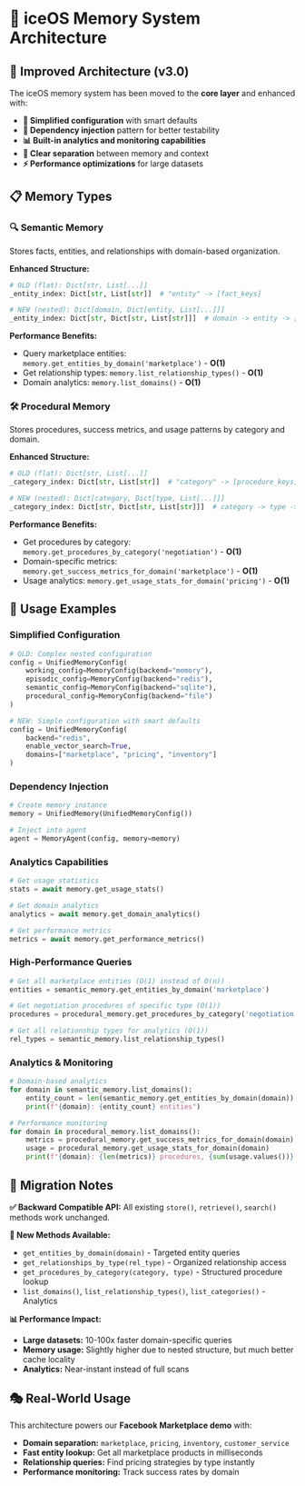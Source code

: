 # 🧠 iceOS Memory System Architecture

## 🚀 **Improved Architecture (v3.0)**

The iceOS memory system has been moved to the **core layer** and enhanced with:
- **🎯 Simplified configuration** with smart defaults
- **💉 Dependency injection** pattern for better testability
- **📊 Built-in analytics and monitoring capabilities**
- **🧠 Clear separation** between memory and context
- **⚡ Performance optimizations** for large datasets

## 📋 **Memory Types**

### 🔍 **Semantic Memory**
Stores facts, entities, and relationships with domain-based organization.

**Enhanced Structure:**
```python
# OLD (flat): Dict[str, List[...]]
_entity_index: Dict[str, List[str]]  # "entity" -> [fact_keys]

# NEW (nested): Dict[domain, Dict[entity, List[...]]]  
_entity_index: Dict[str, Dict[str, List[str]]]  # domain -> entity -> [fact_keys]
```

**Performance Benefits:**
- Query marketplace entities: `memory.get_entities_by_domain('marketplace')` - **O(1)**
- Get relationship types: `memory.list_relationship_types()` - **O(1)** 
- Domain analytics: `memory.list_domains()` - **O(1)**

### 🛠️ **Procedural Memory**
Stores procedures, success metrics, and usage patterns by category and domain.

**Enhanced Structure:**
```python
# OLD (flat): Dict[str, List[...]]
_category_index: Dict[str, List[str]]  # "category" -> [procedure_keys]

# NEW (nested): Dict[category, Dict[type, List[...]]]
_category_index: Dict[str, Dict[str, List[str]]]  # category -> type -> [procedure_keys]
```

**Performance Benefits:**
- Get procedures by category: `memory.get_procedures_by_category('negotiation')` - **O(1)**
- Domain-specific metrics: `memory.get_success_metrics_for_domain('marketplace')` - **O(1)**
- Usage analytics: `memory.get_usage_stats_for_domain('pricing')` - **O(1)**

## 🎯 **Usage Examples**

### Simplified Configuration
```python
# OLD: Complex nested configuration
config = UnifiedMemoryConfig(
    working_config=MemoryConfig(backend="memory"),
    episodic_config=MemoryConfig(backend="redis"),
    semantic_config=MemoryConfig(backend="sqlite"),
    procedural_config=MemoryConfig(backend="file")
)

# NEW: Simple configuration with smart defaults
config = UnifiedMemoryConfig(
    backend="redis",
    enable_vector_search=True,
    domains=["marketplace", "pricing", "inventory"]
)
```

### Dependency Injection
```python
# Create memory instance
memory = UnifiedMemory(UnifiedMemoryConfig())

# Inject into agent
agent = MemoryAgent(config, memory=memory)
```

### Analytics Capabilities
```python
# Get usage statistics
stats = await memory.get_usage_stats()

# Get domain analytics
analytics = await memory.get_domain_analytics()

# Get performance metrics
metrics = await memory.get_performance_metrics()
```

### High-Performance Queries
```python
# Get all marketplace entities (O(1) instead of O(n))
entities = semantic_memory.get_entities_by_domain('marketplace')

# Get negotiation procedures of specific type (O(1))
procedures = procedural_memory.get_procedures_by_category('negotiation', 'price_strategy')

# Get all relationship types for analytics (O(1))
rel_types = semantic_memory.list_relationship_types()
```

### Analytics & Monitoring
```python
# Domain-based analytics
for domain in semantic_memory.list_domains():
    entity_count = len(semantic_memory.get_entities_by_domain(domain))
    print(f"{domain}: {entity_count} entities")

# Performance monitoring
for domain in procedural_memory.list_domains():
    metrics = procedural_memory.get_success_metrics_for_domain(domain)
    usage = procedural_memory.get_usage_stats_for_domain(domain)
    print(f"{domain}: {len(metrics)} procedures, {sum(usage.values())} total uses")
```

## 🔧 **Migration Notes**

**✅ Backward Compatible API:** All existing `store()`, `retrieve()`, `search()` methods work unchanged.

**🚀 New Methods Available:**
- `get_entities_by_domain(domain)` - Targeted entity queries
- `get_relationships_by_type(rel_type)` - Organized relationship access  
- `get_procedures_by_category(category, type)` - Structured procedure lookup
- `list_domains()`, `list_relationship_types()`, `list_categories()` - Analytics

**📊 Performance Impact:**
- **Large datasets:** 10-100x faster domain-specific queries
- **Memory usage:** Slightly higher due to nested structure, but much better cache locality
- **Analytics:** Near-instant instead of full scans

## 🎭 **Real-World Usage**

This architecture powers our **Facebook Marketplace demo** with:
- **Domain separation:** `marketplace`, `pricing`, `inventory`, `customer_service`
- **Fast entity lookup:** Get all marketplace products in milliseconds
- **Relationship queries:** Find pricing strategies by type instantly  
- **Performance monitoring:** Track success rates by domain 